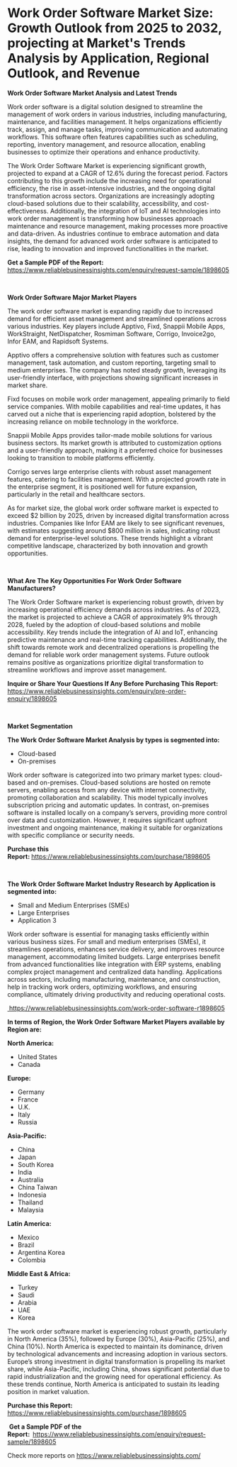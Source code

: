 <p><h1>Work Order Software Market Size: Growth Outlook from 2025 to 2032, projecting at Market's Trends Analysis by Application, Regional Outlook, and Revenue</h1></p><p><strong>Work Order Software Market Analysis and Latest Trends</strong></p>
<p><p>Work order software is a digital solution designed to streamline the management of work orders in various industries, including manufacturing, maintenance, and facilities management. It helps organizations efficiently track, assign, and manage tasks, improving communication and automating workflows. This software often features capabilities such as scheduling, reporting, inventory management, and resource allocation, enabling businesses to optimize their operations and enhance productivity.</p><p>The Work Order Software Market is experiencing significant growth, projected to expand at a CAGR of 12.6% during the forecast period. Factors contributing to this growth include the increasing need for operational efficiency, the rise in asset-intensive industries, and the ongoing digital transformation across sectors. Organizations are increasingly adopting cloud-based solutions due to their scalability, accessibility, and cost-effectiveness. Additionally, the integration of IoT and AI technologies into work order management is transforming how businesses approach maintenance and resource management, making processes more proactive and data-driven. As industries continue to embrace automation and data insights, the demand for advanced work order software is anticipated to rise, leading to innovation and improved functionalities in the market.</p></p>
<p><strong>Get a Sample PDF of the Report:&nbsp;</strong> <a href="https://www.reliablebusinessinsights.com/enquiry/request-sample/1898605?utm_campaign=3148&utm_medium=2&utm_source=Github&utm_content=ia&utm_term=11032025&utm_id=work-order-software">https://www.reliablebusinessinsights.com/enquiry/request-sample/1898605</a></p>
<p>&nbsp;</p>
<p><strong>Work Order Software Major Market Players</strong></p>
<p><p>The work order software market is expanding rapidly due to increased demand for efficient asset management and streamlined operations across various industries. Key players include Apptivo, Fixd, Snappii Mobile Apps, WorkStraight, NetDispatcher, Rosmiman Software, Corrigo, Invoice2go, Infor EAM, and Rapidsoft Systems.</p><p>Apptivo offers a comprehensive solution with features such as customer management, task automation, and custom reporting, targeting small to medium enterprises. The company has noted steady growth, leveraging its user-friendly interface, with projections showing significant increases in market share.</p><p>Fixd focuses on mobile work order management, appealing primarily to field service companies. With mobile capabilities and real-time updates, it has carved out a niche that is experiencing rapid adoption, bolstered by the increasing reliance on mobile technology in the workforce.</p><p>Snappii Mobile Apps provides tailor-made mobile solutions for various business sectors. Its market growth is attributed to customization options and a user-friendly approach, making it a preferred choice for businesses looking to transition to mobile platforms efficiently.</p><p>Corrigo serves large enterprise clients with robust asset management features, catering to facilities management. With a projected growth rate in the enterprise segment, it is positioned well for future expansion, particularly in the retail and healthcare sectors.</p><p>As for market size, the global work order software market is expected to exceed $2 billion by 2025, driven by increased digital transformation across industries. Companies like Infor EAM are likely to see significant revenues, with estimates suggesting around $800 million in sales, indicating robust demand for enterprise-level solutions. These trends highlight a vibrant competitive landscape, characterized by both innovation and growth opportunities.</p></p>
<p>&nbsp;</p>
<p><strong>What Are The Key Opportunities For Work Order Software Manufacturers?</strong></p>
<p><p>The Work Order Software market is experiencing robust growth, driven by increasing operational efficiency demands across industries. As of 2023, the market is projected to achieve a CAGR of approximately 9% through 2028, fueled by the adoption of cloud-based solutions and mobile accessibility. Key trends include the integration of AI and IoT, enhancing predictive maintenance and real-time tracking capabilities. Additionally, the shift towards remote work and decentralized operations is propelling the demand for reliable work order management systems. Future outlook remains positive as organizations prioritize digital transformation to streamline workflows and improve asset management.</p></p>
<p><strong>Inquire or Share Your Questions If Any Before Purchasing This Report:</strong> <a href="https://www.reliablebusinessinsights.com/enquiry/pre-order-enquiry/1898605?utm_campaign=3148&utm_medium=2&utm_source=Github&utm_content=ia&utm_term=11032025&utm_id=work-order-software">https://www.reliablebusinessinsights.com/enquiry/pre-order-enquiry/1898605</a></p>
<p>&nbsp;</p>
<p><strong>Market Segmentation</strong></p>
<p><strong>The Work Order Software Market Analysis by types is segmented into:</strong></p>
<p><ul><li>Cloud-based</li><li>On-premises</li></ul></p>
<p><p>Work order software is categorized into two primary market types: cloud-based and on-premises. Cloud-based solutions are hosted on remote servers, enabling access from any device with internet connectivity, promoting collaboration and scalability. This model typically involves subscription pricing and automatic updates. In contrast, on-premises software is installed locally on a company’s servers, providing more control over data and customization. However, it requires significant upfront investment and ongoing maintenance, making it suitable for organizations with specific compliance or security needs.</p></p>
<p><strong>Purchase this Report:&nbsp;</strong><a href="https://www.reliablebusinessinsights.com/purchase/1898605?utm_campaign=3148&utm_medium=2&utm_source=Github&utm_content=ia&utm_term=11032025&utm_id=work-order-software">https://www.reliablebusinessinsights.com/purchase/1898605</a></p>
<p>&nbsp;</p>
<p><strong>The Work Order Software Market Industry Research by Application is segmented into:</strong></p>
<p><ul><li>Small and Medium Enterprises (SMEs)</li><li>Large Enterprises</li><li>Application 3</li></ul></p>
<p><p>Work order software is essential for managing tasks efficiently within various business sizes. For small and medium enterprises (SMEs), it streamlines operations, enhances service delivery, and improves resource management, accommodating limited budgets. Large enterprises benefit from advanced functionalities like integration with ERP systems, enabling complex project management and centralized data handling. Applications across sectors, including manufacturing, maintenance, and construction, help in tracking work orders, optimizing workflows, and ensuring compliance, ultimately driving productivity and reducing operational costs.</p></p>
<p><a href="https://www.reliablebusinessinsights.com/work-order-software-r1898605?utm_campaign=3148&utm_medium=2&utm_source=Github&utm_content=ia&utm_term=11032025&utm_id=work-order-software">&nbsp;https://www.reliablebusinessinsights.com/work-order-software-r1898605</a></p>
<p><strong>In terms of Region, the Work Order Software Market Players available by Region are:</strong></p>
<p>
    <p> <strong> North America: </strong>
        <ul>
            <li>United States</li>
            <li>Canada</li>
        </ul>
        </p> 
    <p> <strong> Europe: </strong>
        <ul>
            <li>Germany</li>
            <li>France</li>
            <li>U.K.</li>
            <li>Italy</li>
            <li>Russia</li>
        </ul>
        </p> 
    <p> <strong> Asia-Pacific: </strong>
        <ul>
            <li>China</li>
            <li>Japan</li>
            <li>South Korea</li>
            <li>India</li>
            <li>Australia</li>
            <li>China Taiwan</li>
            <li>Indonesia</li>
            <li>Thailand</li>
            <li>Malaysia</li>
        </ul>
        </p> 
    <p> <strong> Latin America: </strong>
        <ul>
            <li>Mexico</li>
            <li>Brazil</li>
            <li>Argentina Korea</li>
            <li>Colombia</li>
        </ul>
        </p> 
    <p> <strong> Middle East & Africa: </strong>
        <ul>
            <li>Turkey</li>
            <li>Saudi</li>
            <li>Arabia</li>
            <li>UAE</li>
            <li>Korea</li>
        </ul>
    </p>
    </p>
<p><p>The work order software market is experiencing robust growth, particularly in North America (35%), followed by Europe (30%), Asia-Pacific (25%), and China (10%). North America is expected to maintain its dominance, driven by technological advancements and increasing adoption in various sectors. Europe’s strong investment in digital transformation is propelling its market share, while Asia-Pacific, including China, shows significant potential due to rapid industrialization and the growing need for operational efficiency. As these trends continue, North America is anticipated to sustain its leading position in market valuation.</p></p>
<p><strong>Purchase this Report: </strong><a href="https://www.reliablebusinessinsights.com/purchase/1898605?utm_campaign=3148&utm_medium=2&utm_source=Github&utm_content=ia&utm_term=11032025&utm_id=work-order-software">https://www.reliablebusinessinsights.com/purchase/1898605</a></p>
<p>&nbsp;<strong>Get a Sample PDF of the Report:&nbsp;&nbsp;</strong><a href="https://www.reliablebusinessinsights.com/enquiry/request-sample/1898605?utm_campaign=3148&utm_medium=2&utm_source=Github&utm_content=ia&utm_term=11032025&utm_id=work-order-software">https://www.reliablebusinessinsights.com/enquiry/request-sample/1898605</a></p>
<p><strong></strong></p>
<p>Check more reports on <a href="https://www.reliablebusinessinsights.com/?utm_campaign=3148&utm_medium=2&utm_source=Github&utm_content=ia&utm_term=11032025&utm_id=work-order-software">https://www.reliablebusinessinsights.com/</a></p>